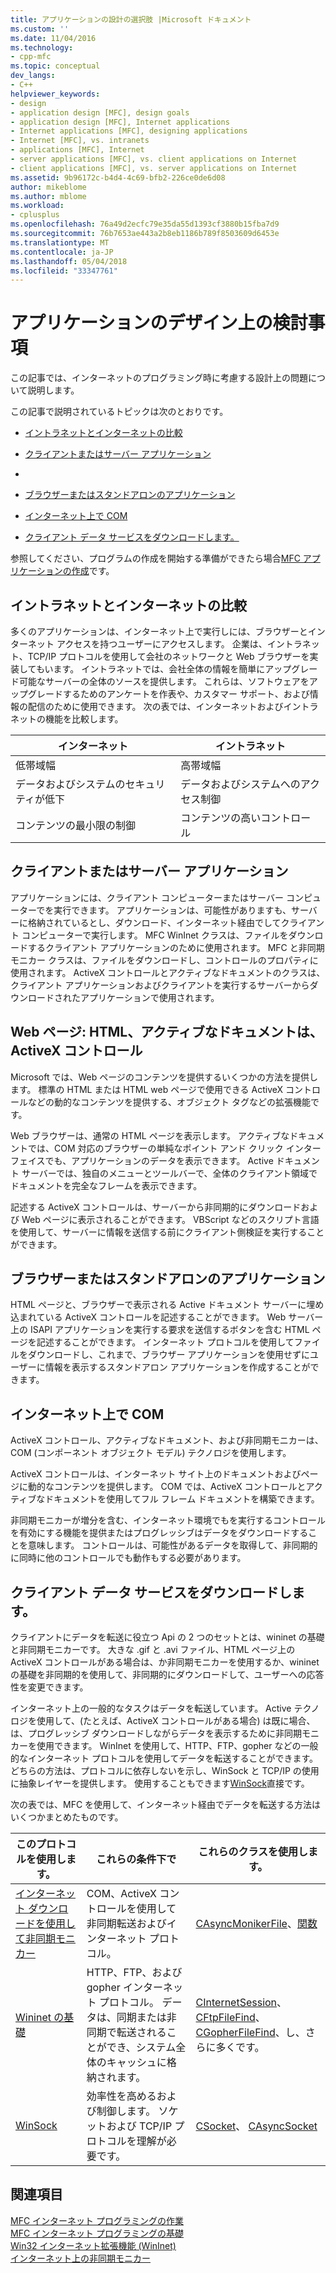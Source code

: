 ```yaml
---
title: アプリケーションの設計の選択肢 |Microsoft ドキュメント
ms.custom: ''
ms.date: 11/04/2016
ms.technology:
- cpp-mfc
ms.topic: conceptual
dev_langs:
- C++
helpviewer_keywords:
- design
- application design [MFC], design goals
- application design [MFC], Internet applications
- Internet applications [MFC], designing applications
- Internet [MFC], vs. intranets
- applications [MFC], Internet
- server applications [MFC], vs. client applications on Internet
- client applications [MFC], vs. server applications on Internet
ms.assetid: 9b96172c-b4d4-4c69-bfb2-226ce0de6d08
author: mikeblome
ms.author: mblome
ms.workload:
- cplusplus
ms.openlocfilehash: 76a49d2ecfc79e35da55d1393cf3880b15fba7d9
ms.sourcegitcommit: 76b7653ae443a2b8eb1186b789f8503609d6453e
ms.translationtype: MT
ms.contentlocale: ja-JP
ms.lasthandoff: 05/04/2018
ms.locfileid: "33347761"
---
```

# <a name="application-design-choices"></a>アプリケーションのデザイン上の検討事項
この記事では、インターネットのプログラミング時に考慮する設計上の問題について説明します。  
  
 この記事で説明されているトピックは次のとおりです。  
  
-   [イントラネットとインターネットの比較](#_core_intranet_versus_internet)  
  
-   [クライアントまたはサーバー アプリケーション](#_core_client_or_server_application)  
  
-   [](#_core_the_web_page)  
  
-   [ブラウザーまたはスタンドアロンのアプリケーション](#_core_browser_or_standalone)  
  
-   [インターネット上で COM](#_core_com_on_the_internet)  
  
-   [クライアント データ サービスをダウンロードします。](#_core_client_data_download_services)  
  
 参照してください、プログラムの作成を開始する準備ができたら場合[MFC アプリケーションの作成](../mfc/writing-mfc-applications.md)です。  
  
##  <a name="_core_intranet_versus_internet"></a> イントラネットとインターネットの比較  
 多くのアプリケーションは、インターネット上で実行しには、ブラウザーとインターネット アクセスを持つユーザーにアクセスします。 企業は、イントラネット、TCP/IP プロトコルを使用して会社のネットワークと Web ブラウザーを実装してもいます。 イントラネットでは、会社全体の情報を簡単にアップグレード可能なサーバーの全体のソースを提供します。 これらは、ソフトウェアをアップグレードするためのアンケートを作表や、カスタマー サポート、および情報の配信のために使用できます。 次の表では、インターネットおよびイントラネットの機能を比較します。  
  
|インターネット|イントラネット|  
|--------------|--------------|  
|低帯域幅|高帯域幅|  
|データおよびシステムのセキュリティが低下|データおよびシステムへのアクセス制御|  
|コンテンツの最小限の制御|コンテンツの高いコントロール|  
  
##  <a name="_core_client_or_server_application"></a> クライアントまたはサーバー アプリケーション  
 アプリケーションには、クライアント コンピューターまたはサーバー コンピューターでを実行できます。 アプリケーションは、可能性がありますも、サーバーに格納されているとし、ダウンロード、インターネット経由でしてクライアント コンピューターで実行します。 MFC WinInet クラスは、ファイルをダウンロードするクライアント アプリケーションのために使用されます。 MFC と非同期モニカー クラスは、ファイルをダウンロードし、コントロールのプロパティに使用されます。 ActiveX コントロールとアクティブなドキュメントのクラスは、クライアント アプリケーションおよびクライアントを実行するサーバーからダウンロードされたアプリケーションで使用されます。  
  
##  <a name="_core_the_web_page"></a> Web ページ: HTML、アクティブなドキュメントは、ActiveX コントロール  
 Microsoft では、Web ページのコンテンツを提供するいくつかの方法を提供します。 標準の HTML または HTML web ページで使用できる ActiveX コントロールなどの動的なコンテンツを提供する、オブジェクト タグなどの拡張機能です。  
  
 Web ブラウザーは、通常の HTML ページを表示します。 アクティブなドキュメントでは、COM 対応のブラウザーの単純なポイント アンド クリック インターフェイスでも、アプリケーションのデータを表示できます。 Active ドキュメント サーバーでは、独自のメニューとツールバーで、全体のクライアント領域でドキュメントを完全なフレームを表示できます。  
  
 記述する ActiveX コントロールは、サーバーから非同期的にダウンロードおよび Web ページに表示されることができます。 VBScript などのスクリプト言語を使用して、サーバーに情報を送信する前にクライアント側検証を実行することができます。  
  
##  <a name="_core_browser_or_standalone"></a> ブラウザーまたはスタンドアロンのアプリケーション  
 HTML ページと、ブラウザーで表示される Active ドキュメント サーバーに埋め込まれている ActiveX コントロールを記述することができます。 Web サーバー上の ISAPI アプリケーションを実行する要求を送信するボタンを含む HTML ページを記述することができます。 インターネット プロトコルを使用してファイルをダウンロードし、これまで、ブラウザー アプリケーションを使用せずにユーザーに情報を表示するスタンドアロン アプリケーションを作成することができます。  
  
##  <a name="_core_com_on_the_internet"></a> インターネット上で COM  
 ActiveX コントロール、アクティブなドキュメント、および非同期モニカーは、COM (コンポーネント オブジェクト モデル) テクノロジを使用します。  
  
 ActiveX コントロールは、インターネット サイト上のドキュメントおよびページに動的なコンテンツを提供します。 COM では、ActiveX コントロールとアクティブなドキュメントを使用してフル フレーム ドキュメントを構築できます。  
  
 非同期モニカーが増分を含む、インターネット環境でもを実行するコントロールを有効にする機能を提供またはプログレッシブはデータをダウンロードすることを意味します。 コントロールは、可能性があるデータを取得して、非同期的に同時に他のコントロールでも動作もする必要があります。  
  
##  <a name="_core_client_data_download_services"></a> クライアント データ サービスをダウンロードします。  
 クライアントにデータを転送に役立つ Api の 2 つのセットとは、wininet の基礎と非同期モニカーです。 大きな .gif と .avi ファイル、HTML ページ上の ActiveX コントロールがある場合は、か非同期モニカーを使用するか、wininet の基礎を非同期的を使用して、非同期的にダウンロードして、ユーザーへの応答性を変更できます。  
  
 インターネット上の一般的なタスクはデータを転送しています。 Active テクノロジを使用して、(たとえば、ActiveX コントロールがある場合) は既に場合、は、プログレッシブ ダウンロードしながらデータを表示するために非同期モニカーを使用できます。 WinInet を使用して、HTTP、FTP、gopher などの一般的なインターネット プロトコルを使用してデータを転送することができます。 どちらの方法は、プロトコルに依存しないを示し、WinSock と TCP/IP の使用に抽象レイヤーを提供します。 使用することもできます[WinSock](../mfc/windows-sockets-in-mfc.md)直接です。  
  
 次の表では、MFC を使用して、インターネット経由でデータを転送する方法はいくつかまとめたものです。  
  
|このプロトコルを使用します。|これらの条件下で|これらのクラスを使用します。|  
|-----------------------|----------------------------|-------------------------|  
|[インターネット ダウンロードを使用して非同期モニカー](../mfc/asynchronous-monikers-on-the-internet.md)|COM、ActiveX コントロールを使用して非同期転送およびインターネット プロトコル。|[CAsyncMonikerFile](../mfc/reference/casyncmonikerfile-class.md)、[関数](../mfc/reference/cdatapathproperty-class.md)|  
|[Wininet の基礎](../mfc/win32-internet-extensions-wininet.md)|HTTP、FTP、および gopher インターネット プロトコル。 データは、同期または非同期で転送されることができ、システム全体のキャッシュに格納されます。|[CInternetSession](../mfc/reference/cinternetsession-class.md)、 [CFtpFileFind](../mfc/reference/cftpfilefind-class.md)、 [CGopherFileFind](../mfc/reference/cgopherfilefind-class.md)、し、さらに多くです。|  
|[WinSock](../mfc/windows-sockets-in-mfc.md)|効率性を高めるおよび制御します。 ソケットおよび TCP/IP プロトコルを理解が必要です。|[CSocket](../mfc/reference/csocket-class.md)、 [CAsyncSocket](../mfc/reference/casyncsocket-class.md)|  
  
## <a name="see-also"></a>関連項目  
 [MFC インターネット プログラミングの作業](../mfc/mfc-internet-programming-tasks.md)   
 [MFC インターネット プログラミングの基礎](../mfc/mfc-internet-programming-basics.md)   
 [Win32 インターネット拡張機能 (WinInet)](../mfc/win32-internet-extensions-wininet.md)   
 [インターネット上の非同期モニカー](../mfc/asynchronous-monikers-on-the-internet.md)


